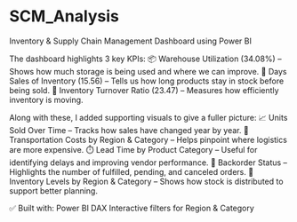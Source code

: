 # SCM_Analysis
Inventory &amp; Supply Chain Management Dashboard using Power BI

The dashboard highlights 3 key KPIs:
📦 Warehouse Utilization (34.08%) – Shows how much storage is being used and where we can improve.
📅 Days Sales of Inventory (15.56) – Tells us how long products stay in stock before being sold.
🔁 Inventory Turnover Ratio (23.47) – Measures how efficiently inventory is moving.

Along with these, I added supporting visuals to give a fuller picture:
📈 Units Sold Over Time – Tracks how sales have changed year by year.
 🚚 Transportation Costs by Region & Category – Helps pinpoint where logistics are more expensive.
 ⏱️ Lead Time by Product Category – Useful for identifying delays and improving vendor performance.
 🔄 Backorder Status – Highlights the number of fulfilled, pending, and canceled orders.
 🧭 Inventory Levels by Region & Category – Shows how stock is distributed to support better planning.

✅ Built with:
Power BI
DAX
Interactive filters for Region & Category
